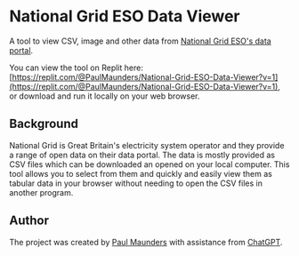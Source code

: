 # National Grid ESO Data Viewer
A tool to view CSV, image and other data from [National Grid ESO's data portal](https://data.nationalgrideso.com/).

You can view the tool on Replit here: [https://replit.com/@PaulMaunders/National-Grid-ESO-Data-Viewer?v=1](https://replit.com/@PaulMaunders/National-Grid-ESO-Data-Viewer?v=1), or download and run it locally on your web browser.

## Background
National Grid is Great Britain's electricity system operator and they provide a range of open data on their data portal. The data is mostly provided as CSV files which can be downloaded an opened on your local computer. This tool allows you to select from them and quickly and easily view them as tabular data in your browser without needing to open the CSV files in another program.

## Author
The project was created by [Paul Maunders](https://twitter.com/paulmaunders) with assistance from [ChatGPT](https://chat.openai.com/).
